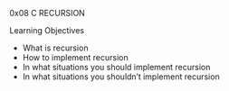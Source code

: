 0x08 C RECURSION

Learning Objectives
* What is recursion
* How to implement recursion
* In what situations you should implement recursion
* In what situations you shouldn’t implement recursion
